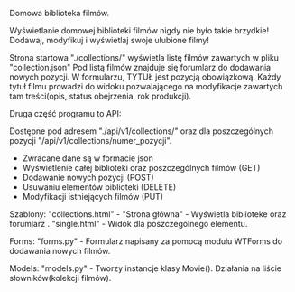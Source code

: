 Domowa biblioteka filmów.

Wyświetlanie domowej biblioteki filmów nigdy nie było takie brzydkie! Dodawaj, modyfikuj i wyświetlaj swoje ulubione filmy!

Strona startowa "./collections/" wyświetla listę filmów zawartych w pliku "collection.json"
Pod listą filmów znajduje się forumlarz do dodawania nowych pozycji.
W formularzu, TYTUŁ jest pozycją obowiązkową.
Każdy tytuł filmu prowadzi do widoku pozwalającego na modyfikacje zawartych tam treści(opis, status obejrzenia, rok produkcji).

Druga część programu to API:

Dostępne pod adresem "./api/v1/collections/" oraz dla poszczególnych pozycji "/api/v1/collections/numer_pozycji".

- Zwracane dane są w formacie json
- Wyświetlenie całej biblioteki oraz poszczególnych filmów (GET)
- Dodawanie nowych pozycji (POST)
- Usuwaniu elementów biblioteki (DELETE)
- Modyfikacji istniejących filmów (PUT)

Szablony:
"collections.html" - "Strona główna" - Wyświetla biblioteke oraz forumlarz .
"single.html" - Widok dla poszczególnego elementu.

Forms:
"forms.py" - Formularz napisany za pomocą modułu WTForms do dodawania nowych filmów.

Models:
"models.py" - Tworzy instancje klasy Movie(). Działania na liście słowników(kolekcji filmów).

